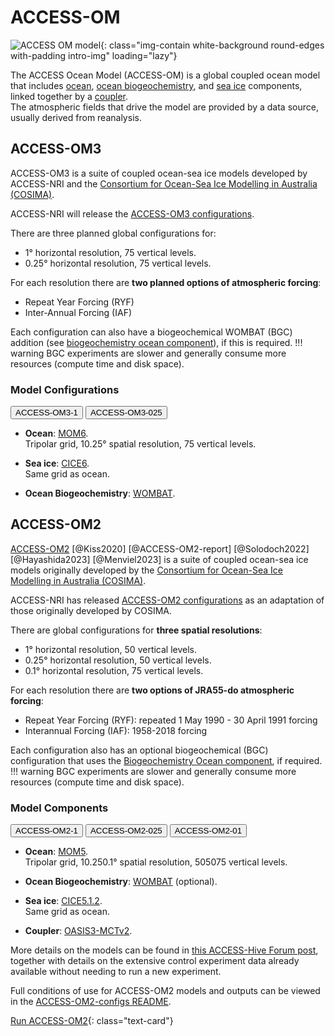 # ACCESS-OM

![ACCESS OM model](/assets/model-config-logos/configurations-without-titles/access-om.png){: class="img-contain white-background round-edges with-padding intro-img" loading="lazy"}

The ACCESS Ocean Model (ACCESS-OM) is a global coupled ocean model that includes [ocean](/models/model_components/ocean), [ocean biogeochemistry](/models/model_components/bgc_ocean), and [sea ice](/models/model_components/sea-ice) components, linked together by a [coupler](/models/model_components/coupler).<br>
The atmospheric fields that drive the model are provided by a data source, usually derived from reanalysis.

## ACCESS-OM3

ACCESS-OM3 is a suite of coupled ocean-sea ice models developed by ACCESS-NRI and the [Consortium for Ocean-Sea Ice Modelling in Australia (COSIMA)](http://cosima.org.au/).<br>

ACCESS-NRI will release the [ACCESS-OM3 configurations](https://github.com/ACCESS-NRI/access-om3-configs).

There are three planned global configurations for:

- 1° horizontal resolution, 75 vertical levels.
- 0.25° horizontal resolution, 75 vertical levels.

For each resolution there are **two planned options of atmospheric forcing**: 

- Repeat Year Forcing (RYF)
- Inter-Annual Forcing (IAF)

Each configuration can also have a biogeochemical WOMBAT (BGC) addition (see [biogeochemistry ocean component](/models/model_components/bgc_ocean)), if this is required.
!!! warning
    BGC experiments are slower and generally consume more resources (compute time and disk space).

### Model Configurations
<div class="tabLabels" label="ACCESS-OM3-versions">
    <button id="1deg">ACCESS-OM3-1</button>
    <button id="025deg">ACCESS-OM3-025</button>
</div>

- **Ocean**: [MOM6](/models/model_components/ocean#mom6).<br>
  Tripolar grid, <span tabcontentfor="1deg">1</span><span tabcontentfor="025deg">0.25</span>° spatial resolution, 75 vertical levels.

- **Sea ice**: [CICE6](/models/model_components/sea-ice#cice6).<br>
    Same grid as ocean.

- **Ocean Biogeochemistry**: [WOMBAT](/models/model_components/bgc_ocean#wombat).

## ACCESS-OM2

[ACCESS-OM2](https://gmd.copernicus.org/articles/13/401/2020/) [@Kiss2020] [@ACCESS-OM2-report] [@Solodoch2022] [@Hayashida2023] [@Menviel2023] is a suite of coupled ocean-sea ice models originally developed by the [Consortium for Ocean-Sea Ice Modelling in Australia (COSIMA)](http://cosima.org.au/).<br>

ACCESS-NRI has released [ACCESS-OM2 configurations](https://github.com/ACCESS-NRI/access-om2-configs) as an adaptation of those originally developed by COSIMA.

There are global configurations for **three spatial resolutions**:

- 1° horizontal resolution, 50 vertical levels.
- 0.25° horizontal resolution, 50 vertical levels.
- 0.1° horizontal resolution, 75 vertical levels.

For each resolution there are **two options of JRA55-do atmospheric forcing**:

- Repeat Year Forcing (RYF): repeated 1 May 1990 - 30 April 1991 forcing
- Interannual Forcing (IAF): 1958-2018 forcing

Each configuration also has an optional biogeochemical (BGC) configuration that uses the [Biogeochemistry Ocean component](/models/model_components/bgc_ocean), if required.
!!! warning
    BGC experiments are slower and generally consume more resources (compute time and disk space).

### Model Components
<div class="tabLabels" label="ACCESS-OM2-versions">
    <button id="1deg">ACCESS-OM2-1</button>
    <button id="025deg">ACCESS-OM2-025</button>
    <button id='01deg'>ACCESS-OM2-01</button>
</div>

- **Ocean**: [MOM5](/models/model_components/ocean#mom5).<br>
  Tripolar grid, <span tabcontentfor="1deg">1</span><span tabcontentfor="025deg">0.25</span><span tabcontentfor="01deg">0.1</span>° spatial resolution, <span tabcontentfor="1deg">50</span><span tabcontentfor="025deg">50</span><span tabcontentfor="01deg">75</span> vertical levels.

- **Ocean Biogeochemistry**: [WOMBAT](/models/model_components/bgc_ocean#wombat) (optional).

- **Sea ice**: [CICE5.1.2](/models/model_components/sea-ice#cice5).<br>
    Same grid as ocean.

- **Coupler**: [OASIS3-MCTv2](/models/model_components/coupler#oasis3-mct).

More details on the models can be found in [this ACCESS-Hive Forum post](https://forum.access-hive.org.au/t/access-om2-control-experiments/258), together with details on the extensive control experiment data already available without needing to run a new experiment.

Full conditions of use for ACCESS-OM2 models and outputs can be viewed in the  [ACCESS-OM2-configs README](https://github.com/ACCESS-NRI/access-om2-configs?tab=readme-ov-file#conditions-of-use).

[Run ACCESS-OM2](/models/run-a-model/run-access-om){: class="text-card"}
